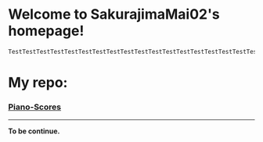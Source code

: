 # Welcome to SakurajimaMai02's homepage!

```
TestTestTestTestTestTestTestTestTestTestTestTestTestTestTestTestTestTestTestTestTestTest
```
# My repo:
###
### [Piano-Scores](https://github.com/sakurajimamai02/piano-scores)
---
**To be continue.**

